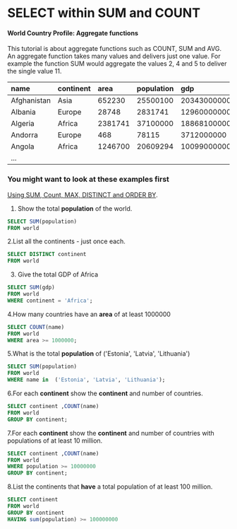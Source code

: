 # SELECT within SUM and COUNT



#### World Country Profile: Aggregate functions

This tutorial is about aggregate functions such as COUNT, SUM and AVG. An aggregate function takes many values and delivers just one value. For example the function SUM would aggregate the values 2, 4 and 5 to deliver the single value 11.

| name | continent | area | population | gdp |
| :--- | :--- | :--- | :--- | :--- |
| Afghanistan | Asia | 652230 | 25500100 | 20343000000 |
| Albania | Europe | 28748 | 2831741 | 12960000000 |
| Algeria | Africa | 2381741 | 37100000 | 188681000000 |
| Andorra | Europe | 468 | 78115 | 3712000000 |
| Angola | Africa | 1246700 | 20609294 | 100990000000 |
| ... |  |  |  |  |

### You might want to look at these examples first

[Using SUM, Count, MAX, DISTINCT and ORDER BY](https://sqlzoo.net/wiki/Using_SUM,_Count,_MAX,_DISTINCT_and_ORDER_BY).

1. Show the total **population** of the world.

```sql
SELECT SUM(population)
FROM world
```

  
2.List all the continents - just once each.

```sql
SELECT DISTINCT continent
FROM world
```

3. Give the total GDP of Africa

```sql
SELECT SUM(gdp)
FROM world
WHERE continent = 'Africa';
```

4.How many countries have an **area** of at least 1000000

```sql
SELECT COUNT(name)
FROM world
WHERE area >= 1000000;
```

  
5.What is the total **population** of \('Estonia', 'Latvia', 'Lithuania'\)

```sql
SELECT SUM(population)
FROM world
WHERE name in  ('Estonia', 'Latvia', 'Lithuania');
```

  
6.For each **continent** show the **continent** and number of countries.

```sql
SELECT continent ,COUNT(name)
FROM world
GROUP BY continent;
```

  
7.For each **continent** show the **continent** and number of countries with populations of at least 10 million.

```sql
SELECT continent ,COUNT(name)
FROM world
WHERE population >= 10000000
GROUP BY continent;
```

  
8.List the continents that **have** a total population of at least 100 million.

```sql
SELECT continent 
FROM world
GROUP BY continent
HAVING sum(population) >= 100000000
```











